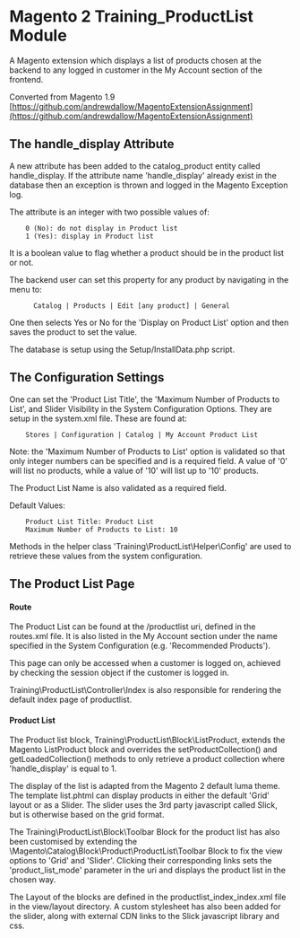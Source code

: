 # Magento 2 Training_ProductList Module

A Magento extension which displays a list of products chosen at the backend to 
any logged in customer in the My Account section of the frontend.

Converted from Magento 1.9 [https://github.com/andrewdallow/MagentoExtensionAssignment](https://github.com/andrewdallow/MagentoExtensionAssignment)

## The handle_display Attribute

A new attribute has been added to the catalog_product entity called handle_display.
If the attribute name 'handle_display' already exist in the database then
an exception is thrown and logged in the Magento Exception log. 

The attribute is an integer with two possible values of:
        
        0 (No): do not display in Product list
        1 (Yes): display in Product list

It is a boolean value to flag whether a product should be in the product list
or not. 

The backend user can set this property for any product by navigating in the 
 menu to:

          Catalog | Products | Edit [any product] | General
          
One then selects Yes or No for the 'Display on Product List' option and then saves 
the product to set the value.

The database is setup using the Setup/InstallData.php script.

## The Configuration Settings

One can set the 'Product List Title', the 
'Maximum Number of Products to List', and Slider Visibility in the System 
Configuration Options. They are setup in the system.xml file. These are found at:

        Stores | Configuration | Catalog | My Account Product List
        
Note: the 'Maximum Number of Products to List' option is validated 
 so that only integer numbers can be specified and is a required field. A value 
 of '0' will list no products, while a value of '10' will list up to '10' products. 

The Product List Name is also validated as a required field. 

Default Values:

        Product List Title: Product List
        Maximum Number of Products to List: 10

Methods in the helper class 'Training\ProductList\Helper\Config' are used to
retrieve these values from the system configuration.

## The Product List Page

#### Route
The Product List can be found at the /productlist uri, defined in the routes.xml
file. It is also listed in the My Account section under the name specified 
in the System Configuration (e.g. 'Recommended Products').

This page can only be accessed when a customer is logged on, achieved by 
checking the session object if the customer is logged in. 

Training\ProductList\Controller\Index is also responsible for rendering the default
index page of productlist. 

#### Product List

The Product list block, Training\ProductList\Block\ListProduct, extends the Magento 
ListProduct block and overrides the setProductCollection() and getLoadedCollection() 
methods to only retrieve a product collection where 'handle_display' is equal to 1.

The display of the list is adapted from the Magento 2 default luma theme.
The template list.phtml can display products in either the default 'Grid'
layout or as a Slider. The slider uses the 3rd party javascript called Slick, 
but is otherwise based on the grid format. 

The Training\ProductList\Block\Toolbar Block for the product list has also 
been customised by extending the \Magento\Catalog\Block\Product\ProductList\Toolbar
Block to fix the view options to 'Grid' and 'Slider'. Clicking their corresponding 
links sets the 'product_list_mode' parameter in the uri and displays the product list in 
the chosen way. 

The Layout of the blocks are defined in the productlist_index_index.xml file in 
the view/layout directory. A custom stylesheet has also been added for the slider,
along with external CDN links to the Slick javascript library and css. 